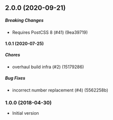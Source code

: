 ## 2.0.0 (2020-09-21)

##### Breaking Changes

- Requires PostCSS 8 (#41) (9ea39719)

#### 1.0.1 (2020-07-25)

##### Chores

- overhaul build infra (#2) (15179286)

##### Bug Fixes

- incorrect number replacement (#4) (5562258b)

### 1.0.0 (2018-04-30)

- Initial version
